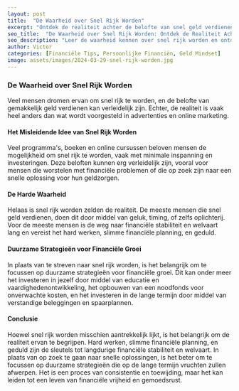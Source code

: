 ```yaml
---
layout: post
title:  "De Waarheid over Snel Rijk Worden"
excerpt: "Ontdek de realiteit achter de belofte van snel geld verdienen"
seo_title:  "De Waarheid over Snel Rijk Worden: Ontdek de Realiteit Achter de Belofte"
seo_description: "Leer de waarheid kennen over snel rijk worden en ontdek waarom het geen realistische of duurzame strategie is. Ontdek hoe hard werken, slimme financiële planning en geduld de sleutels zijn tot langdurige financiële stabiliteit en welvaart."
author: Victor
categories: [Financiële Tips, Persoonlijke Financiën, Geld Mindset]
image: assets/images/2024-03-29-snel-rijk-worden.jpg
---
```


### De Waarheid over Snel Rijk Worden

Veel mensen dromen ervan om snel rijk te worden, en de belofte van gemakkelijk geld verdienen kan verleidelijk zijn. Echter, de realiteit is vaak heel anders dan wat wordt voorgesteld in advertenties en online marketing.

#### Het Misleidende Idee van Snel Rijk Worden

Veel programma's, boeken en online cursussen beloven mensen de mogelijkheid om snel rijk te worden, vaak met minimale inspanning en investeringen. Deze beloften kunnen erg verleidelijk zijn, vooral voor mensen die worstelen met financiële problemen of die op zoek zijn naar een snelle oplossing voor hun geldzorgen.

#### De Harde Waarheid

Helaas is snel rijk worden zelden de realiteit. De meeste mensen die snel geld verdienen, doen dit door middel van geluk, timing, of zelfs oplichterij. Voor de meeste mensen is de weg naar financiële stabiliteit en welvaart lang en vereist het hard werken, slimme financiële planning, en geduld.

#### Duurzame Strategieën voor Financiële Groei

In plaats van te streven naar snel rijk worden, is het belangrijk om te focussen op duurzame strategieën voor financiële groei. Dit kan onder meer het investeren in jezelf door middel van educatie en vaardighedenontwikkeling, het opbouwen van een noodfonds voor onverwachte kosten, en het investeren in de lange termijn door middel van verstandige beleggingen en spaarplannen.

#### Conclusie

Hoewel snel rijk worden misschien aantrekkelijk lijkt, is het belangrijk om de realiteit ervan te begrijpen. Hard werken, slimme financiële planning, en geduld zijn de sleutels tot langdurige financiële stabiliteit en welvaart. In plaats van op zoek te gaan naar snelle oplossingen, is het beter om te focussen op duurzame strategieën die op de lange termijn vruchten zullen afwerpen. Het is een proces van consistentie en toewijding, maar het kan leiden tot een leven van financiële vrijheid en gemoedsrust.
